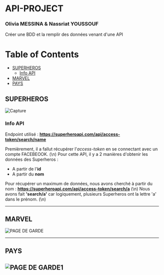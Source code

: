 # API-PROJECT
### Olivia MESSINA & Nassriat YOUSSOUF
 Créer une BDD et la remplir des données venant d'une API 

# Table of Contents
  * [SUPERHEROS](#SUPERHEROS)
     - [Info API](#Info-API)
  * [MARVEL](#MARVEL)
  * [PAYS](#PAYS)
  
  
  ## SUPERHEROS
  ![Capture](https://user-images.githubusercontent.com/74513460/103438065-0ff7bd00-4c2f-11eb-80ee-e2814fca8078.PNG)
  
  ### Info API
  Endpoint utilisé : **https://superheroapi.com/api/access-token/search/name**
  
  Premièrement, il a fallut récupérer l'_access-token_ en se connectant avec un compte FACEBEOOK. (\n)
  Pour cette API, il y a 2 manières d'obtenir les données des Superheros :
  + A partir de l'**id**
  + A partir du **nom**
  
  Pour récupérer un maximum de données, nous avons cherché à partir du nom : **https://superheroapi.com/api/access-token/search/a** (\n)
  Nous avons fait **'search/a'** car logiquement, plusieurs Superheros ont la lettre 'a' dans le prénom. (\n)
  
  ---
  
   ## MARVEL
  ![PAGE DE GARDE](https://user-images.githubusercontent.com/74513460/103438125-b6dc5900-4c2f-11eb-90c2-972255a1aaa5.PNG)


  ---
  
   ## PAYS
  ![PAGE DE GARDE1](https://user-images.githubusercontent.com/74513460/103438112-acba5a80-4c2f-11eb-9f9d-d9cbecfdab6f.PNG)
  ---

